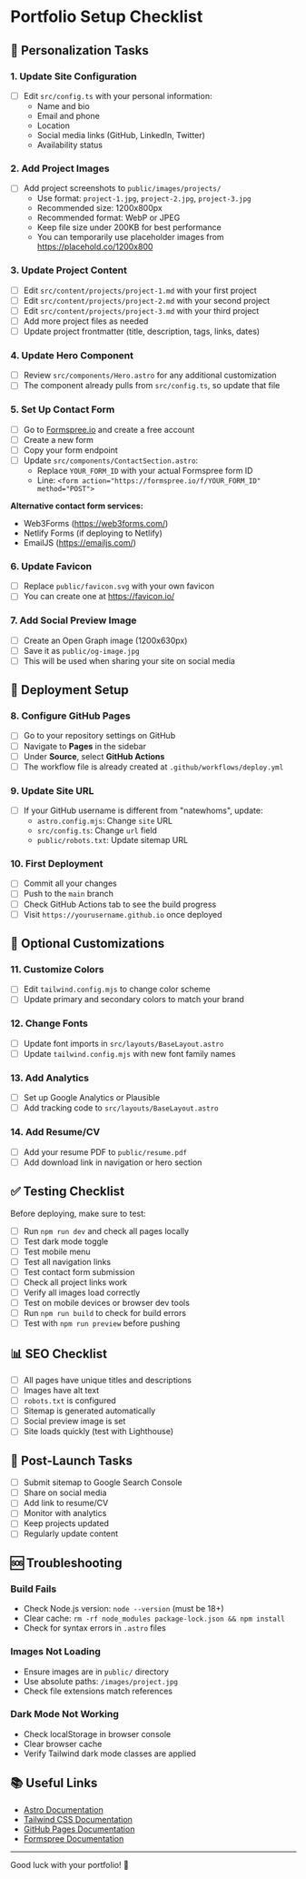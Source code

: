 # Portfolio Setup Checklist

## 📝 Personalization Tasks

### 1. Update Site Configuration
- [ ] Edit `src/config.ts` with your personal information:
  - Name and bio
  - Email and phone
  - Location
  - Social media links (GitHub, LinkedIn, Twitter)
  - Availability status

### 2. Add Project Images
- [ ] Add project screenshots to `public/images/projects/`
  - Use format: `project-1.jpg`, `project-2.jpg`, `project-3.jpg`
  - Recommended size: 1200x800px
  - Recommended format: WebP or JPEG
  - Keep file size under 200KB for best performance
  - You can temporarily use placeholder images from https://placehold.co/1200x800

### 3. Update Project Content
- [ ] Edit `src/content/projects/project-1.md` with your first project
- [ ] Edit `src/content/projects/project-2.md` with your second project
- [ ] Edit `src/content/projects/project-3.md` with your third project
- [ ] Add more project files as needed
- [ ] Update project frontmatter (title, description, tags, links, dates)

### 4. Update Hero Component
- [ ] Review `src/components/Hero.astro` for any additional customization
- [ ] The component already pulls from `src/config.ts`, so update that file

### 5. Set Up Contact Form
- [ ] Go to [Formspree.io](https://formspree.io/) and create a free account
- [ ] Create a new form
- [ ] Copy your form endpoint
- [ ] Update `src/components/ContactSection.astro`:
  - Replace `YOUR_FORM_ID` with your actual Formspree form ID
  - Line: `<form action="https://formspree.io/f/YOUR_FORM_ID" method="POST">`

**Alternative contact form services:**
- Web3Forms (https://web3forms.com/)
- Netlify Forms (if deploying to Netlify)
- EmailJS (https://emailjs.com/)

### 6. Update Favicon
- [ ] Replace `public/favicon.svg` with your own favicon
- [ ] You can create one at https://favicon.io/

### 7. Add Social Preview Image
- [ ] Create an Open Graph image (1200x630px)
- [ ] Save it as `public/og-image.jpg`
- [ ] This will be used when sharing your site on social media

## 🚀 Deployment Setup

### 8. Configure GitHub Pages
- [ ] Go to your repository settings on GitHub
- [ ] Navigate to **Pages** in the sidebar
- [ ] Under **Source**, select **GitHub Actions**
- [ ] The workflow file is already created at `.github/workflows/deploy.yml`

### 9. Update Site URL
- [ ] If your GitHub username is different from "natewhoms", update:
  - `astro.config.mjs`: Change `site` URL
  - `src/config.ts`: Change `url` field
  - `public/robots.txt`: Update sitemap URL

### 10. First Deployment
- [ ] Commit all your changes
- [ ] Push to the `main` branch
- [ ] Check GitHub Actions tab to see the build progress
- [ ] Visit `https://yourusername.github.io` once deployed

## 🎨 Optional Customizations

### 11. Customize Colors
- [ ] Edit `tailwind.config.mjs` to change color scheme
- [ ] Update primary and secondary colors to match your brand

### 12. Change Fonts
- [ ] Update font imports in `src/layouts/BaseLayout.astro`
- [ ] Update `tailwind.config.mjs` with new font family names

### 13. Add Analytics
- [ ] Set up Google Analytics or Plausible
- [ ] Add tracking code to `src/layouts/BaseLayout.astro`

### 14. Add Resume/CV
- [ ] Add your resume PDF to `public/resume.pdf`
- [ ] Add download link in navigation or hero section

## ✅ Testing Checklist

Before deploying, make sure to test:

- [ ] Run `npm run dev` and check all pages locally
- [ ] Test dark mode toggle
- [ ] Test mobile menu
- [ ] Test all navigation links
- [ ] Test contact form submission
- [ ] Check all project links work
- [ ] Verify all images load correctly
- [ ] Test on mobile devices or browser dev tools
- [ ] Run `npm run build` to check for build errors
- [ ] Test with `npm run preview` before pushing

## 📊 SEO Checklist

- [ ] All pages have unique titles and descriptions
- [ ] Images have alt text
- [ ] `robots.txt` is configured
- [ ] Sitemap is generated automatically
- [ ] Social preview image is set
- [ ] Site loads quickly (test with Lighthouse)

## 🎯 Post-Launch Tasks

- [ ] Submit sitemap to Google Search Console
- [ ] Share on social media
- [ ] Add link to resume/CV
- [ ] Monitor with analytics
- [ ] Keep projects updated
- [ ] Regularly update content

## 🆘 Troubleshooting

### Build Fails
- Check Node.js version: `node --version` (must be 18+)
- Clear cache: `rm -rf node_modules package-lock.json && npm install`
- Check for syntax errors in `.astro` files

### Images Not Loading
- Ensure images are in `public/` directory
- Use absolute paths: `/images/project.jpg`
- Check file extensions match references

### Dark Mode Not Working
- Check localStorage in browser console
- Clear browser cache
- Verify Tailwind dark mode classes are applied

## 📚 Useful Links

- [Astro Documentation](https://docs.astro.build)
- [Tailwind CSS Documentation](https://tailwindcss.com/docs)
- [GitHub Pages Documentation](https://docs.github.com/en/pages)
- [Formspree Documentation](https://help.formspree.io/)

---

Good luck with your portfolio! 🚀

